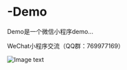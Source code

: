 # -Demo
Demo是一个微信小程序demo...

WeChat小程序交流（QQ群：769977169）

![Image text](https://github.com/songxuhua/-Demo/blob/master/images/Doglegs.gif?raw=true)
